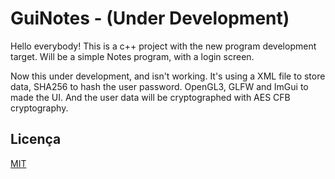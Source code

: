 # GuiNotes - (Under Development)

Hello everybody! This is a c++ project with the new program development target. Will be a simple Notes program, with a login screen.

Now this under development, and isn't working. It's using a XML file to store data, SHA256 to hash the user password. OpenGL3, GLFW and ImGui to made the UI. And the user data will be cryptographed with AES CFB cryptography.


## Licença

[MIT](https://choosealicense.com/licenses/mit/)

